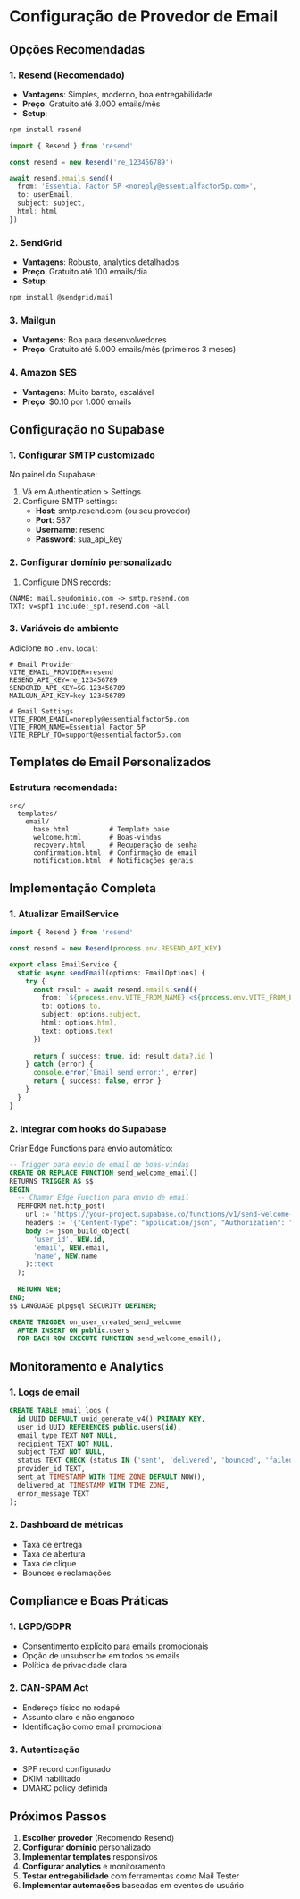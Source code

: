 # Configuração de Provedor de Email

## Opções Recomendadas

### 1. Resend (Recomendado)
- **Vantagens**: Simples, moderno, boa entregabilidade
- **Preço**: Gratuito até 3.000 emails/mês
- **Setup**:
```bash
npm install resend
```

```typescript
import { Resend } from 'resend'

const resend = new Resend('re_123456789')

await resend.emails.send({
  from: 'Essential Factor 5P <noreply@essentialfactor5p.com>',
  to: userEmail,
  subject: subject,
  html: html
})
```

### 2. SendGrid
- **Vantagens**: Robusto, analytics detalhados
- **Preço**: Gratuito até 100 emails/dia
- **Setup**:
```bash
npm install @sendgrid/mail
```

### 3. Mailgun
- **Vantagens**: Boa para desenvolvedores
- **Preço**: Gratuito até 5.000 emails/mês (primeiros 3 meses)

### 4. Amazon SES
- **Vantagens**: Muito barato, escalável
- **Preço**: $0.10 por 1.000 emails

## Configuração no Supabase

### 1. Configurar SMTP customizado
No painel do Supabase:
1. Vá em Authentication > Settings
2. Configure SMTP settings:
   - **Host**: smtp.resend.com (ou seu provedor)
   - **Port**: 587
   - **Username**: resend
   - **Password**: sua_api_key

### 2. Configurar domínio personalizado
1. Configure DNS records:
```
CNAME: mail.seudominio.com -> smtp.resend.com
TXT: v=spf1 include:_spf.resend.com ~all
```

### 3. Variáveis de ambiente
Adicione no `.env.local`:
```env
# Email Provider
VITE_EMAIL_PROVIDER=resend
RESEND_API_KEY=re_123456789
SENDGRID_API_KEY=SG.123456789
MAILGUN_API_KEY=key-123456789

# Email Settings
VITE_FROM_EMAIL=noreply@essentialfactor5p.com
VITE_FROM_NAME=Essential Factor 5P
VITE_REPLY_TO=support@essentialfactor5p.com
```

## Templates de Email Personalizados

### Estrutura recomendada:
```
src/
  templates/
    email/
      base.html          # Template base
      welcome.html       # Boas-vindas
      recovery.html      # Recuperação de senha
      confirmation.html  # Confirmação de email
      notification.html  # Notificações gerais
```

## Implementação Completa

### 1. Atualizar EmailService
```typescript
import { Resend } from 'resend'

const resend = new Resend(process.env.RESEND_API_KEY)

export class EmailService {
  static async sendEmail(options: EmailOptions) {
    try {
      const result = await resend.emails.send({
        from: `${process.env.VITE_FROM_NAME} <${process.env.VITE_FROM_EMAIL}>`,
        to: options.to,
        subject: options.subject,
        html: options.html,
        text: options.text
      })
      
      return { success: true, id: result.data?.id }
    } catch (error) {
      console.error('Email send error:', error)
      return { success: false, error }
    }
  }
}
```

### 2. Integrar com hooks do Supabase
Criar Edge Functions para envio automático:

```sql
-- Trigger para envio de email de boas-vindas
CREATE OR REPLACE FUNCTION send_welcome_email()
RETURNS TRIGGER AS $$
BEGIN
  -- Chamar Edge Function para envio de email
  PERFORM net.http_post(
    url := 'https://your-project.supabase.co/functions/v1/send-welcome-email',
    headers := '{"Content-Type": "application/json", "Authorization": "Bearer ' || current_setting('app.jwt_token') || '"}',
    body := json_build_object(
      'user_id', NEW.id,
      'email', NEW.email,
      'name', NEW.name
    )::text
  );
  
  RETURN NEW;
END;
$$ LANGUAGE plpgsql SECURITY DEFINER;

CREATE TRIGGER on_user_created_send_welcome
  AFTER INSERT ON public.users
  FOR EACH ROW EXECUTE FUNCTION send_welcome_email();
```

## Monitoramento e Analytics

### 1. Logs de email
```sql
CREATE TABLE email_logs (
  id UUID DEFAULT uuid_generate_v4() PRIMARY KEY,
  user_id UUID REFERENCES public.users(id),
  email_type TEXT NOT NULL,
  recipient TEXT NOT NULL,
  subject TEXT NOT NULL,
  status TEXT CHECK (status IN ('sent', 'delivered', 'bounced', 'failed')),
  provider_id TEXT,
  sent_at TIMESTAMP WITH TIME ZONE DEFAULT NOW(),
  delivered_at TIMESTAMP WITH TIME ZONE,
  error_message TEXT
);
```

### 2. Dashboard de métricas
- Taxa de entrega
- Taxa de abertura
- Taxa de clique
- Bounces e reclamações

## Compliance e Boas Práticas

### 1. LGPD/GDPR
- Consentimento explícito para emails promocionais
- Opção de unsubscribe em todos os emails
- Política de privacidade clara

### 2. CAN-SPAM Act
- Endereço físico no rodapé
- Assunto claro e não enganoso
- Identificação como email promocional

### 3. Autenticação
- SPF record configurado
- DKIM habilitado
- DMARC policy definida

## Próximos Passos

1. **Escolher provedor** (Recomendo Resend)
2. **Configurar domínio** personalizado
3. **Implementar templates** responsivos
4. **Configurar analytics** e monitoramento
5. **Testar entregabilidade** com ferramentas como Mail Tester
6. **Implementar automações** baseadas em eventos do usuário